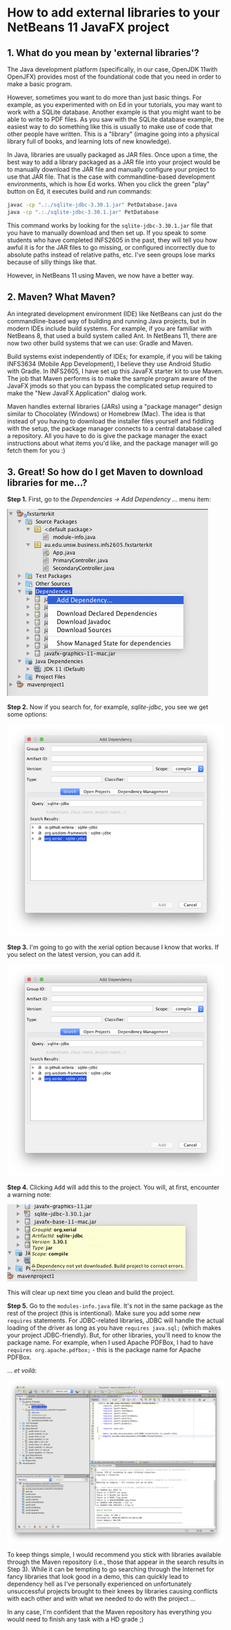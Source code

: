 # How to add external libraries to your NetBeans 11 JavaFX project

## 1. What do you mean by 'external libraries'?

The Java development platform (specifically, in our case, OpenJDK 11with OpenJFX) provides most of the foundational code that you need in order to make a basic program.

However, sometimes you want to do more than just basic things. For example, as you experimented with on Ed in your tutorials, you may want to work with a SQLite database. Another example is that you might want to be able to write to PDF files. As you saw with the SQLite database example, the easiest way to do something like this is usually to make use of code that other people have written. This is a "library" (imagine going into a physical library full of books, and learning lots of new knowledge).

In Java, libraries are usually packaged as JAR files. Once upon a time, the best way to add a library packaged as a JAR file into your project would be to manually download the JAR file and manually configure your project to use that JAR file. That is the case with commandline-based development environments, which is how Ed works. When you click the green "play" button on Ed, it executes build and run commands:

```bash
javac -cp ".:./sqlite-jdbc-3.30.1.jar" PetDatabase.java  
java -cp ".:./sqlite-jdbc-3.30.1.jar" PetDatabase
```

This command works by looking for the `sqlite-jdbc-3.30.1.jar` file that you have to manually download and then set up. If you speak to some students who have completed INFS2605 in the past, they will tell you how awful it is for the JAR files to go missing, or configured incorrectly due to absolute paths instead of relative paths, etc. I've seen groups lose marks because of silly things like that.

However, in NetBeans 11 using Maven, we now have a better way.

## 2. Maven? What Maven?

An integrated development environment (IDE) like NetBeans can just do the commandline-based way of building and running Java projects, but
in modern IDEs include build systems. For example, if you are familiar with NetBeans 8, that used a build system called Ant. In NetBeans 11,
there are now two other build systems that we can use: Gradle and Maven.

Build systems exist independently of IDEs; for example, if you will be taking INFS3634 (Mobile App Development), I believe they use Android Studio with
Gradle. In INFS2605, I have set up this JavaFX starter kit to use Maven.
The job that Maven performs is to make the sample program aware of the JavaFX jmods so that you can bypass the complicated setup required
to make the "New JavaFX Application" dialog work.

Maven handles external libraries (JARs) using a "package manager" design similar to Chocolatey (Windows) or Homebrew (Mac).
The idea is that instead of you having to download the installer files yourself and fiddling with the setup, the package manager connects to a central
database called a repository. All you have to do is give the package manager the exact instructions about what items you'd like, and the package manager
will go fetch them for you :)

## 3. Great! So how do I get Maven to download libraries for me...?

**Step 1.** First, go to the _Dependencies &rarr; Add Dependency ..._ menu item:

![adding-external-libs/Step1.png](adding-external-libs/Step1.png)

**Step 2.** Now if you search for, for example, _sqlite-jdbc_, you see we get some options:

![adding-external-libs/Step2.png](adding-external-libs/Step2.png)

**Step 3.** I'm going to go with the xerial option because I know that works. If you select on the latest version, you can add it. 

![adding-external-libs/Step3.png](adding-external-libs/Step3.png)

**Step 4.** Clicking <kbd>Add</kbd> will add this to the project. You will, at first, encounter a warning note:

![adding-external-libs/Step4.png](adding-external-libs/Step4.png)

This will clear up next time you clean and build the project.

**Step 5.** Go to the `modules-info.java` file. It's not in the same package as the rest of the project (this is intentional).
Make sure you add some new `requires` statements. For JDBC-related libraries, JDBC will handle the actual loading of the driver as long as
you have `requires java.sql;` (which makes your project JDBC-friendly). But, for other libraries, you'll need to know the package name.
For example, when I used Apache PDFBox, I had to have `requires org.apache.pdfbox;` - this is the package name for Apache PDFBox.

... _et voilà_:

![adding-external-libs/Step5.png](adding-external-libs/Step5.png)


To keep things simple, I would recommend you stick with libraries available through the Maven repository (i.e., those that
appear in the search results in Step 3). While it can be tempting to go searching through the Internet for fancy libraries that look good in a demo,
this can quickly lead to dependency hell as I've personally experienced on unfortunately unsuccessful projects brought to their knees by libraries
causing conflicts with each other and with what we needed to do with the project ... 

In any case, I'm confident that the Maven repository has everything you would need to finish any task with a HD grade ;)

